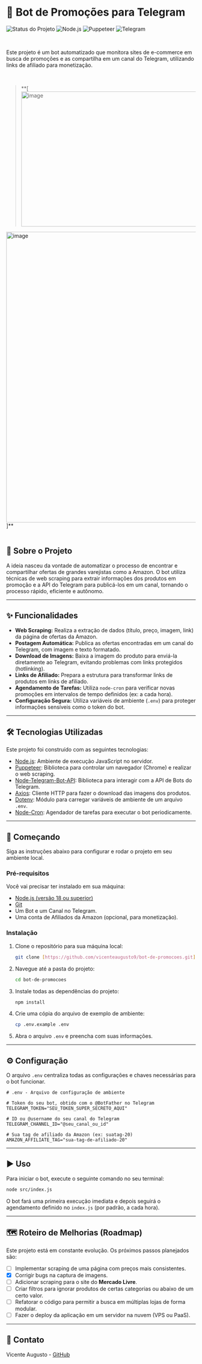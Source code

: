 # 🤖 Bot de Promoções para Telegram

![Status do Projeto](https://img.shields.io/badge/status-em%20desenvolvimento-yellow?style=for-the-badge)
![Node.js](https://img.shields.io/badge/Node.js-v22.x-339933?style=for-the-badge&logo=node.js)
![Puppeteer](https://img.shields.io/badge/Puppeteer-green?style=for-the-badge&logo=puppeteer)
![Telegram](https://img.shields.io/badge/Telegram-2CA5E0?style=for-the-badge&logo=telegram)

<br>

Este projeto é um bot automatizado que monitora sites de e-commerce em busca de promoções e as compartilha em um canal do Telegram, utilizando links de afiliado para monetização.

<br>

> **[<img width="1484" height="359" alt="image" src="https://github.com/user-attachments/assets/47ce6ca7-2650-473d-8737-648dd07eb10a" />
<img width="992" height="773" alt="image" src="https://github.com/user-attachments/assets/54a8b8b6-3b08-477e-8665-1b45b7f1c09b" />
]** <br>


<br>

## 📜 Sobre o Projeto

A ideia nasceu da vontade de automatizar o processo de encontrar e compartilhar ofertas de grandes varejistas como a Amazon. O bot utiliza técnicas de web scraping para extrair informações dos produtos em promoção e a API do Telegram para publicá-los em um canal, tornando o processo rápido, eficiente e autônomo.

---

## ✨ Funcionalidades

-   **Web Scraping:** Realiza a extração de dados (título, preço, imagem, link) da página de ofertas da Amazon.
-   **Postagem Automática:** Publica as ofertas encontradas em um canal do Telegram, com imagem e texto formatado.
-   **Download de Imagens:** Baixa a imagem do produto para enviá-la diretamente ao Telegram, evitando problemas com links protegidos (hotlinking).
-   **Links de Afiliado:** Prepara a estrutura para transformar links de produtos em links de afiliado.
-   **Agendamento de Tarefas:** Utiliza `node-cron` para verificar novas promoções em intervalos de tempo definidos (ex: a cada hora).
-   **Configuração Segura:** Utiliza variáveis de ambiente (`.env`) para proteger informações sensíveis como o token do bot.

---

## 🛠️ Tecnologias Utilizadas

Este projeto foi construído com as seguintes tecnologias:

-   [Node.js](https://nodejs.org/en/): Ambiente de execução JavaScript no servidor.
-   [Puppeteer](https://pptr.dev/): Biblioteca para controlar um navegador (Chrome) e realizar o web scraping.
-   [Node-Telegram-Bot-API](https://github.com/yagop/node-telegram-bot-api): Biblioteca para interagir com a API de Bots do Telegram.
-   [Axios](https://axios-http.com/): Cliente HTTP para fazer o download das imagens dos produtos.
-   [Dotenv](https://github.com/motdotla/dotenv): Módulo para carregar variáveis de ambiente de um arquivo `.env`.
-   [Node-Cron](https://github.com/node-cron/node-cron): Agendador de tarefas para executar o bot periodicamente.

---

## 🚀 Começando

Siga as instruções abaixo para configurar e rodar o projeto em seu ambiente local.

### Pré-requisitos

Você vai precisar ter instalado em sua máquina:
* [Node.js (versão 18 ou superior)](https://nodejs.org/en/)
* [Git](https://git-scm.com/)
* Um Bot e um Canal no Telegram.
* Uma conta de Afiliados da Amazon (opcional, para monetização).

### Instalação

1.  Clone o repositório para sua máquina local:
    ```sh
    git clone [https://github.com/vicenteaugusto9/bot-de-promocoes.git](https://github.com/vicenteaugusto9/bot-de-promocoes.git)
    ```
2.  Navegue até a pasta do projeto:
    ```sh
    cd bot-de-promocoes
    ```
3.  Instale todas as dependências do projeto:
    ```sh
    npm install
    ```
4.  Crie uma cópia do arquivo de exemplo de ambiente:
    ```sh
    cp .env.example .env
    ```
5.  Abra o arquivo `.env` e preencha com suas informações.

---

## ⚙️ Configuração

O arquivo `.env` centraliza todas as configurações e chaves necessárias para o bot funcionar.

```
# .env - Arquivo de configuração de ambiente

# Token do seu bot, obtido com o @BotFather no Telegram
TELEGRAM_TOKEN="SEU_TOKEN_SUPER_SECRETO_AQUI"

# ID ou @username do seu canal do Telegram
TELEGRAM_CHANNEL_ID="@seu_canal_ou_id"

# Sua tag de afiliado da Amazon (ex: suatag-20)
AMAZON_AFFILIATE_TAG="sua-tag-de-afiliado-20"
```

---

## ▶️ Uso

Para iniciar o bot, execute o seguinte comando no seu terminal:

```sh
node src/index.js
```

O bot fará uma primeira execução imediata e depois seguirá o agendamento definido no `index.js` (por padrão, a cada hora).

---

## 🗺️ Roteiro de Melhorias (Roadmap)

Este projeto está em constante evolução. Os próximos passos planejados são:

-   [ ] Implementar scraping de uma página com preços mais consistentes.
-   [x] Corrigir bugs na captura de imagens.
-   [ ] Adicionar scraping para o site do **Mercado Livre**.
-   [ ] Criar filtros para ignorar produtos de certas categorias ou abaixo de um certo valor.
-   [ ] Refatorar o código para permitir a busca em múltiplas lojas de forma modular.
-   [ ] Fazer o deploy da aplicação em um servidor na nuvem (VPS ou PaaS).

---

## 🤝 Contato

Vicente Augusto - [GitHub](https://github.com/vicenteaugusto9)
